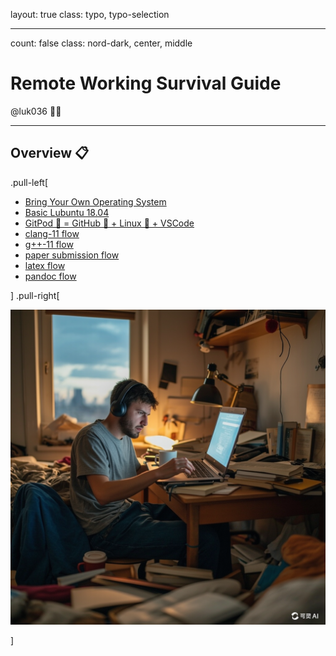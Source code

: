 layout: true
class: typo, typo-selection

---

count: false
class: nord-dark, center, middle

# Remote Working Survival Guide

@luk036 👨‍💻

---

## Overview 📋

.pull-left[

- [Bring Your Own Operating System](byoos.html)
- [Basic Lubuntu 18.04](lubuntu18-04.html)
- [GitPod 🍑 = GitHub 🐙 + Linux 🐧 + VSCode](gitpod.html)
- [clang-11 flow](clangflow.html)
- [g++-11 flow](conceptsflow.html)
- [paper submission flow](papersubmissionflow.html)
- [latex flow](latexflow.html)
- [pandoc flow](pandocFlow.html)

] .pull-right[

![img](./remote-working-survival-guide.png)

]